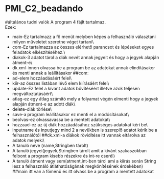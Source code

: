 # PMI_C2_beadando
#általános tudni valók
A program 4 fájlt tartalmaz.\
Ezek:
* main-Ez tartalmazz a fő menüt melyben képes a felhasználó választani milyen műveletet szeretne véget tartani\
* com-Ez tartalmazza az összes elérhető parancsot és lépéseket egyes feladatok elkészítéséhez.\
* diakok-3 adatot tárol a diák nevét annak jegyeit és hogy a jegyek alapján átment-e\
* dk.xml-innen olvassa be a program be az adatokat annak elindításakor és menti annak a leállításakor
##com:
* ad-elem hozzáadásáért felel\
* kiír-az összes listában lévő elem kiírásáért felel\
* update-Ez felel a kívánt adatok bővítéséért illetve azok teljesen megváltoztatásáért\
* atlag-ez egy átlag számító mely a folyamat végén elmenti hogy a jegyek alapján átment-e az adott diák\
* delete-diák törlése\
* save-a program leállításakor ez menti el a módósításokat\
* beolvas-ez olvassavassa be a mentett adatokat\
* hozzaad-ez az új diák hozzáadásához szükséges adatokat kéri be\
* inputname és inputjegy mind 2 a nevükben is szereplő adatot kérik be a felhasználótól
##dk.xml-a diákok rövidítése
itt vannak eltárolva az adatok melyek:\
* A tanuló neve (name,Stringben tárolt)
* A tanuló jegyei(jegyek,Stringben tárolt amit a kívánt szakaszokban felbont a program kisebb részekre és int-re cserél)
* A tanuló átment vagy sem(atment,int-ben tárol ami a kiírás során String lesz a felhasználó átláthatóságának megkönítésének érdekében)
##main
itt van a főmenű és itt olvass be a program a mentett adatokat
